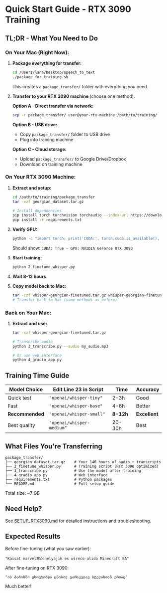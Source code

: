 # Quick Start Guide - RTX 3090 Training

## TL;DR - What You Need to Do

### On Your Mac (Right Now):

1. **Package everything for transfer:**
   ```bash
   cd /Users/lana/Desktop/speech_to_text
   ./package_for_training.sh
   ```
   This creates a `package_transfer/` folder with everything you need.

2. **Transfer to your RTX 3090 machine** (choose one method):

   **Option A - Direct transfer via network:**
   ```bash
   scp -r package_transfer/ user@your-rtx-machine:/path/to/training/
   ```

   **Option B - USB drive:**
   - Copy `package_transfer/` folder to USB drive
   - Plug into training machine

   **Option C - Cloud storage:**
   - Upload `package_transfer/` to Google Drive/Dropbox
   - Download on training machine

### On Your RTX 3090 Machine:

1. **Extract and setup:**
   ```bash
   cd /path/to/training/package_transfer
   tar -xzf georgian_dataset.tar.gz

   # Install dependencies
   pip install torch torchvision torchaudio --index-url https://download.pytorch.org/whl/cu118
   pip install -r requirements.txt
   ```

2. **Verify GPU:**
   ```bash
   python -c "import torch; print('CUDA:', torch.cuda.is_available(), '- GPU:', torch.cuda.get_device_name(0))"
   ```
   Should show: `CUDA: True - GPU: NVIDIA GeForce RTX 3090`

3. **Start training:**
   ```bash
   python 2_finetune_whisper.py
   ```

4. **Wait 8-12 hours**

5. **Copy model back to Mac:**
   ```bash
   tar -czf whisper-georgian-finetuned.tar.gz whisper-georgian-finetuned/
   # Transfer back to Mac (same methods as before)
   ```

### Back on Your Mac:

1. **Extract and use:**
   ```bash
   tar -xzf whisper-georgian-finetuned.tar.gz

   # Transcribe audio
   python 3_transcribe.py --audio my_audio.mp3

   # Or use web interface
   python 4_gradio_app.py
   ```

## Training Time Guide

| Model Choice | Edit Line 23 in Script | Time | Accuracy |
|--------------|------------------------|------|----------|
| Quick test | `"openai/whisper-tiny"` | 2-3h | Good |
| Fast | `"openai/whisper-base"` | 4-6h | Better |
| **Recommended** | `"openai/whisper-small"` | **8-12h** | **Excellent** |
| Best quality | `"openai/whisper-medium"` | 20-30h | Best |

## What Files You're Transferring

```
package_transfer/
├── georgian_dataset.tar.gz    # Your 146 hours of audio + transcripts
├── 2_finetune_whisper.py      # Training script (RTX 3090 optimized)
├── 3_transcribe.py            # Use the model after training
├── 4_gradio_app.py            # Web interface
├── requirements.txt           # Python packages
└── README.md                  # Full setup guide
```

Total size: ~7 GB

## Need Help?

See [SETUP_RTX3090.md](SETUP_RTX3090.md) for detailed instructions and troubleshooting.

## Expected Results

Before fine-tuning (what you saw earlier):
```
"Kaisat marvel寒čenelyajik es wireco-alida Minecraft BA"
```

After fine-tuning on RTX 3090:
```
"ის პარიზში ცხოვრობდა ცნობილ ვარსკვლავ სტელასთან ერთად"
```

Much better!
